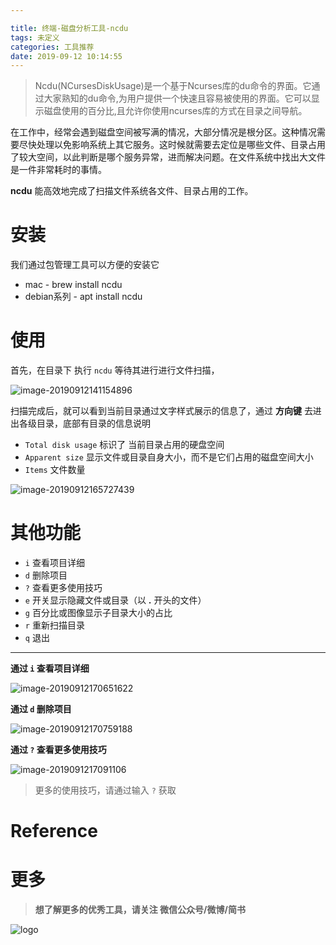 ```yaml
---

title: 终端-磁盘分析工具-ncdu
tags: 未定义
categories: 工具推荐
date: 2019-09-12 10:14:55
---
```


> Ncdu(NCursesDiskUsage)是一个基于Ncurses库的du命令的界面。它通过大家熟知的du命令,为用户提供一个快速且容易被使用的界面。它可以显示磁盘使用的百分比,且允许你使用ncurses库的方式在目录之间导航。

在工作中，经常会遇到磁盘空间被写满的情况，大部分情况是根分区。这种情况需要尽快处理以免影响系统上其它服务。这时候就需要去定位是哪些文件、目录占用了较大空间，以此判断是哪个服务异常，进而解决问题。在文件系统中找出大文件是一件非常耗时的事情。

**ncdu** 能高效地完成了扫描文件系统各文件、目录占用的工作。

# 安装

我们通过包管理工具可以方便的安装它

- mac - brew install ncdu
- debian系列 - apt install ncdu

# 使用

首先，在目录下 执行 `ncdu` 等待其进行进行文件扫描，

![image-20190912141154896](https://cchao1024.github.io/images/2019-8/image-20190912141154896.png)



扫描完成后，就可以看到当前目录通过文字样式展示的信息了，通过 **方向键** 去进出各级目录，底部有目录的信息说明

- `Total disk usage` 标识了 当前目录占用的硬盘空间
- `Apparent size` 显示文件或目录自身大小，而不是它们占用的磁盘空间大小
- `Items` 文件数量

![image-20190912165727439](https://cchao1024.github.io/images/2019-8/image-20190912165727439.png)



# 其他功能

-  `i` 查看项目详细
-  `d` 删除项目
-  `?` 查看更多使用技巧
-  `e` 开关显示隐藏文件或目录（以 **.** 开头的文件）
-  `g` 百分比或图像显示子目录大小的占比
-  `r` 重新扫描目录
-  `q` 退出

-----

**通过 `i` 查看项目详细**

![image-20190912170651622](https://cchao1024.github.io/images/2019-8/image-20190912170651622.png)

**通过 `d` 删除项目**

![image-20190912170759188](https://cchao1024.github.io/images/2019-8/image-20190912170759188.png)

**通过 `?` 查看更多使用技巧**

![image-2019091217091106](https://cchao1024.github.io/images/2019-8/image-2019091217091106.png)



>  更多的使用技巧，请通过输入 `?` 获取



# Reference

[官网]:<https://dev.yorhel.nl/ncdu>
[参考文章]:https://www.jianshu.com/p/b074dc7f83f8
[同类应用]:du命令



# 更多

> **想了解更多的优秀工具，请关注 微信公众号/微博/简书**



![logo](https://cchao1024.github.io/images/2000/global/wx_qr_code.png)

